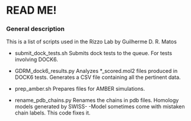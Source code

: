 # READ ME!
### General description

This is a list of scripts used in the Rizzo Lab by Guilherme D. R. Matos

- submit_dock_tests.sh
    Submits dock tests to the queue. For tests involving DOCK6.

- GDRM_dock6_results.py
    Analyzes *_scored.mol2 files produced in DOCK6 tests. Generates a CSV
    file containing all the pertinent data. 

- prep_amber.sh
    Prepares files for AMBER simulations.

- rename_pdb_chains.py
    Renames the chains in pdb files. Homology models generated by SWISS-
    -Model sometimes come with mistaken chain labels. This code fixes it.








